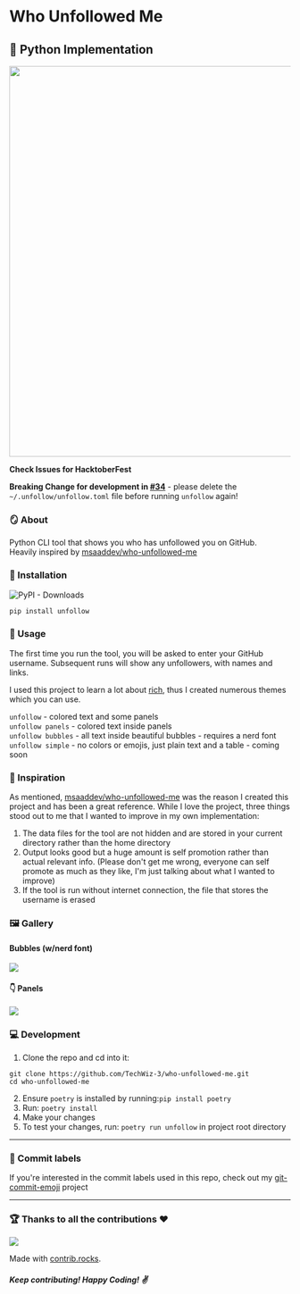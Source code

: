 # Who Unfollowed Me

## :snake: Python Implementation

<img src="https://github.com/TechWiz-3/who-unfollowed-me/blob/main/media/regular.png?raw=true" width="700px"></img>  

**Check Issues for HacktoberFest**  

**Breaking Change for development in [#34](https://github.com/TechWiz-3/who-unfollowed-me/pull/34)** - please delete the `~/.unfollow/unfollow.toml` file before running `unfollow` again!

### :mirror: About

Python CLI tool that shows you who has unfollowed you on GitHub.  
Heavily inspired by [msaaddev/who-unfollowed-me](https://github.com/msaaddev/who-unfollowed-me)  

### :wrench: Installation

![PyPI - Downloads](https://img.shields.io/pypi/dm/unfollow?style=flat-square&color=blue)

```py
pip install unfollow
```

### :receipt:	Usage

The first time you run the tool, you will be asked to enter your GitHub username. Subsequent runs will show any unfollowers, with names and links.  

I used this project to learn a lot about [rich](https://github.com/Textualize/rich), thus I created numerous themes which you can use.

`unfollow` - colored text and some panels  
`unfollow panels` - colored text inside panels  
`unfollow bubbles` - all text inside beautiful bubbles - requires a nerd font  
`unfollow simple` - no colors or emojis, just plain text and a table - coming soon  

### :slightly_smiling_face:	Inspiration

As mentioned, [msaaddev/who-unfollowed-me](https://github.com/msaaddev/who-unfollowed-me) was the reason I created this project and has been a great reference. While I love the project, three things stood out to me that I wanted to improve in my own implementation:

1. The data files for the tool are not hidden and are stored in your current directory rather than the home directory
2. Output looks good but a huge amount is self promotion rather than actual relevant info. (Please don't get me wrong, everyone can self promote as much as they like, I'm just talking about what I wanted to improve)
3. If the tool is run without internet connection, the file that stores the username is erased

###  :framed_picture:	 Gallery

#### Bubbles (w/nerd font)

<img src="https://github.com/TechWiz-3/who-unfollowed-me/blob/main/media/bubbles.png?raw=true" ></img>

#### :point_down: Panels

<img src="https://github.com/TechWiz-3/who-unfollowed-me/blob/main/media/panels.png?raw=true" ></img>

### :computer: Development 

1. Clone the repo and cd into it:
```
git clone https://github.com/TechWiz-3/who-unfollowed-me.git
cd who-unfollowed-me
```
2. Ensure `poetry` is installed by running:`pip install poetry`
3. Run: `poetry install`
4. Make your changes
5. To test your changes, run: `poetry run unfollow` in project root directory

---

### 🎉 Commit labels

If you're interested in the commit labels used in this repo, check out my [git-commit-emoji](https://github.com/TechWiz-3/git-commit-emojis) project

---

### :trophy: Thanks to all the contributions :hearts:	

<a href="https://github.com/TechWiz-3/who-unfollowed-me/graphs/contributors">
  <img src="https://contrib.rocks/image?repo=TechWiz-3/who-unfollowed-me" />
</a>


Made with [contrib.rocks](https://contrib.rocks).

##### Keep contributing! Happy Coding! :v:	
